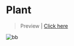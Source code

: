 # Plant

>Preview  |  [Click here ](https://mohammed9999-osama.github.io/Plant-web/)


![bb](https://github.com/Mohammed9999-Osama/Plant-web/assets/152526519/9f3d82c5-e041-4993-962a-22cb49a43a07)
